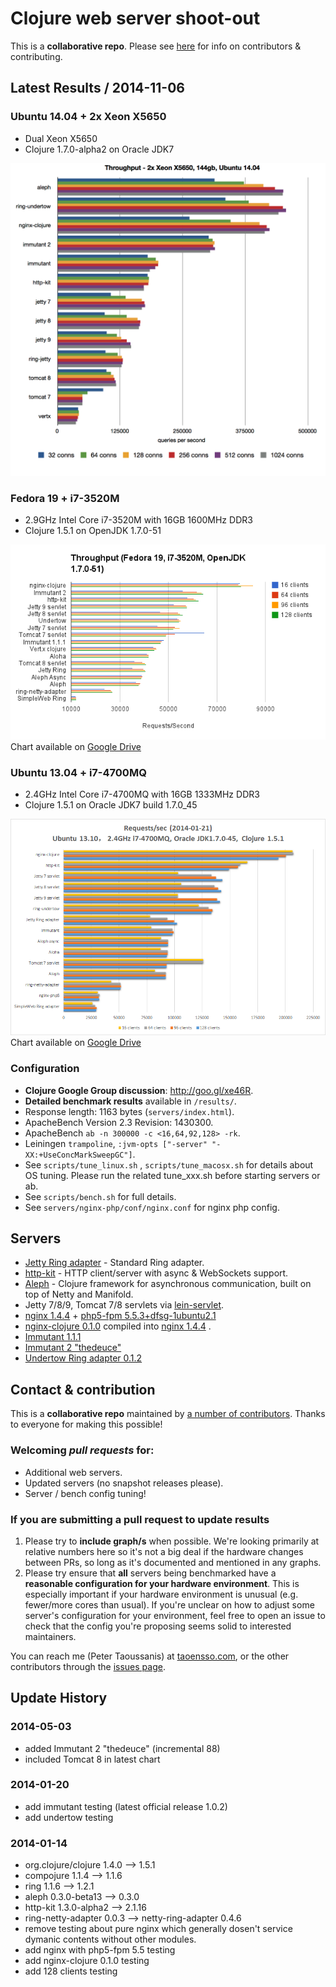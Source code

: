 # Clojure web server shoot-out

This is a **collaborative repo**. Please see [here](#contact--contribution) for info on contributors & contributing.

## Latest Results / 2014-11-06

### Ubuntu 14.04 + 2x Xeon X5650

* Dual Xeon X5650
* Clojure 1.7.0-alpha2 on Oracle JDK7

![](results/20141106-13-28.png)

### Fedora 19 + i7-3520M

  * 2.9GHz Intel Core i7-3520M with 16GB 1600MHz DDR3
  * Clojure 1.5.1 on OpenJDK 1.7.0-51

  ![Performance comparison chart](results/20140503-01-04.png)
  Chart available on [Google Drive](http://goo.gl/2FtAFy)

### Ubuntu 13.04 + i7-4700MQ

  * 2.4GHz Intel Core i7-4700MQ with 16GB 1333MHz DDR3
  * Clojure 1.5.1 on Oracle JDK7 build  1.7.0_45

  ![Performance comparison chart](results/20140121-14-30.png)
  Chart available on [Google Drive](http://goo.gl/XrHk7C)

### Configuration

  * **Clojure Google Group discussion**: http://goo.gl/xe46R.
  * **Detailed benchmark results** available in `/results/`.
  * Response length: 1163 bytes (`servers/index.html`).
  * ApacheBench Version 2.3 Revision: 1430300.
  * ApacheBench `ab -n 300000 -c <16,64,92,128> -rk`.
  * Leiningen `trampoline`, `:jvm-opts ["-server" "-XX:+UseConcMarkSweepGC"]`.
  * See `scripts/tune_linux.sh` , `scripts/tune_macosx.sh`  for details about OS tuning. Please run the related tune_xxx.sh before starting servers or ab.
  * See `scripts/bench.sh` for full details.
  * See `servers/nginx-php/conf/nginx.conf` for nginx php config.


## Servers

  * [Jetty Ring adapter](https://github.com/ring-clojure/ring) - Standard Ring adapter.
  * [http-kit](https://github.com/shenfeng/http-kit) - HTTP client/server with async & WebSockets support.
  * [Aleph](https://github.com/ztellman/aleph) - Clojure framework for asynchronous communication, built on top of Netty and Manifold.
  * Jetty 7/8/9, Tomcat 7/8 servlets via [lein-servlet](https://github.com/kumarshantanu/lein-servlet).
  * [nginx 1.4.4](http://nginx.org) + [php5-fpm 5.5.3+dfsg-1ubuntu2.1](http://php-fpm.org/)
  * [nginx-clojure 0.1.0](https://github.com/xfeep/nginx-clojure) compiled into [nginx 1.4.4](http://nginx.org)  .
  * [Immutant 1.1.1](http://immutant.org/)
  * [Immutant 2 "thedeuce"](https://github.com/immutant/immutant)
  * [Undertow Ring adapter 0.1.2](https://github.com/piranha/ring-undertow-adapter)


## Contact & contribution

This is a **collaborative repo** maintained by [a number of contributors](https://github.com/ptaoussanis/clojure-web-server-benchmarks/graphs/contributors). Thanks to everyone for making this possible!

### Welcoming *pull requests* for:
  * Additional web servers.
  * Updated servers (no snapshot releases please).
  * Server / bench config tuning!

### If you are submitting a pull request to update results

  1. Please try to **include graph/s** when possible. We're looking primarily at relative numbers here so it's not a big deal if the hardware changes between PRs, so long as it's documented and mentioned in any graphs.
  2. Please try ensure that **all** servers being benchmarked have a **reasonable configuration for your hardware environment**. This is especially important if your hardware environment is unusual (e.g. fewer/more cores than usual). If you're unclear on how to adjust some server's configuration for your environment, feel free to open an issue to check that the config you're proposing seems solid to interested maintainers.

You can reach me (Peter Taoussanis) at [taoensso.com](https://www.taoensso.com), or the other contributors through the [issues page](https://github.com/ptaoussanis/clojure-web-server-benchmarks/issues?state=open).


## Update History

### 2014-05-03

  * added Immutant 2 "thedeuce" (incremental 88)
  * included Tomcat 8 in latest chart

### 2014-01-20

  * add immutant testing (latest official release 1.0.2)
  * add undertow testing

### 2014-01-14

  * org.clojure/clojure 1.4.0 --> 1.5.1
  * compojure    1.1.4        --> 1.1.6
  * ring         1.1.6        --> 1.2.1
  * aleph        0.3.0-beta13 --> 0.3.0
  * http-kit     1.3.0-alpha2 --> 2.1.16
  * ring-netty-adapter 0.0.3 -->  netty-ring-adapter 0.4.6
  * remove testing about pure nginx which generally dosen't service dymanic contents without other modules.
  * add nginx with php5-fpm 5.5 testing
  * add nginx-clojure 0.1.0 testing
  * add 128 clients testing